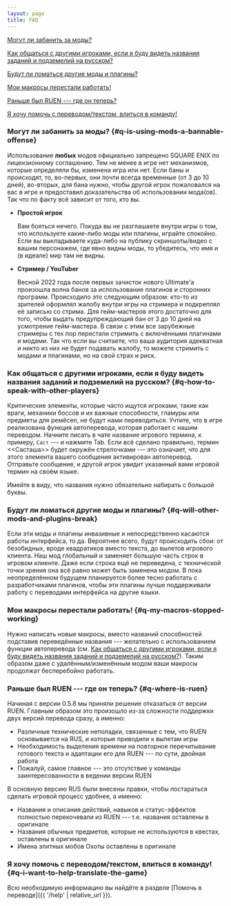 ```yaml
---
layout: page
title: FAQ
---
```


[Могут ли забанить за моды?](#q-is-using-mods-a-bannable-offense)

[Как общаться с другими игроками, если я буду видеть названия заданий и подземелий на русском?](#q-how-to-speak-with-other-players)

[Будут ли ломаться другие моды и плагины?](#q-will-other-mods-and-plugins-break)

[Мои макросы перестали работать!](#q-my-macros-stopped-working)

[Раньше был RUEN --- где он теперь?](#q-where-is-ruen)

[Я хочу помочь с переводом/текстом, влиться в команду!](#q-i-want-to-help-translate-the-game)

### Могут ли забанить за моды? {#q-is-using-mods-a-bannable-offense}

Использование **любых** модов официально запрещено SQUARE ENIX по лицензионному соглашению. Тем не менее в игре нет механизмов, которые определяли бы, изменена игра или нет. Если баны и происходят, то, во-первых, они почти всегда временные (от 3 до 10 дней), во-вторых, для бана нужно, чтобы другой игрок пожаловался на вас в игре и предоставил доказательства об использовании мода(ов). Так что по факту всё зависит от того, кто вы.

* **Простой игрок**

  Вам бояться нечего. Покуда вы не разглашаете внутри игры о том, что используете какие-либо моды или плагины, играйте спокойно. Если вы выкладываете куда-либо на публику скриншоты/видео с вашим персонажем, где явно видны моды, то убедитесь, что имя и (в идеале) мир там не видны.

* **Стример / YouTuber**
  
  Весной 2022 года после первых зачисток нового Ultimate'а произошла волна банов за использование плагинов и сторонних программ. Происходило это следующим образом: кто-то из зрителей оформлял жалобу внутри игры на стримера и подкреплял её записью со стрима. Для гейм-мастеров этого достаточно для того, чтобы выдать предупреждающий бан от 3 до 10 дней на усмотрение гейм-мастера. В связи с этим все зарубежные стримеры с тех пор перестали стримить с включёнными плагинами и модами. Так что если вы считаете, что ваша аудитория адекватная и никто из них не будет подавать жалобу, то можете стримить с модами и плагинами, но на свой страх и риск.

### Как общаться с другими игроками, если я буду видеть названия заданий и подземелий на русском? {#q-how-to-speak-with-other-players}

Критические элементы, которые часто ищутся игроками, такие как враги, механики боссов и их важные способности, гламуры или предметы для ремёсел, не будут нами переводиться. Учтите, что в игре реализована функция автоперевода, которая работает с нашим переводом. Начните писать в чате название игрового термина, к примеру, `Саст` --- и нажмите Tab. Если всё сделано правильно, термин <<Састаша>> будет окружён стрелочками --- это означает, что для этого элемента вашего сообщения активирован автоперевод. Отправьте сообщение, и другой игрок увидит указанный вами игровой термин на своём языке.

Имейте в виду, что названия нужно обязательно набирать с большой буквы.

### Будут ли ломаться другие моды и плагины? {#q-will-other-mods-and-plugins-break}

Если эти моды и плагины инвазивные и непосредственно касаются работы интерфейса, то да. Вероятнее всего, будут происходить сбои: от безобидных, вроде квадратиков вместо текста, до вылетов игрового клиента. Наш мод глобальный и заменяет большую часть строк в игровом клиенте. Даже если строка ещё не переведена, с технической точки зрения она всё равно может быть заменена модом. В пока неопределённом будущем планируется более тесно работать с разработчиками плагинов, чтобы эти плагины лучше поддерживали работу с переводами интерфейса на другие языки.

### Мои макросы перестали работать! {#q-my-macros-stopped-working}

Нужно написать новые макросы, вместо названий способностей подставив переведённые названия --- желательно с использованием функции автоперевода (см. [Как общаться с другими игроками, если я буду видеть названия заданий и подземелий на русском?](#q-how-to-speak-with-other-players)). Таким образом даже с удалённым/изменённым модом ваши макросы продолжат бесперебойно работать.

### Раньше был RUEN --- где он теперь? {#q-where-is-ruen}

Начиная с версии 0.5.8 мы приняли решение отказаться от версии RUEN. Главным образом это произошло из-за сложности поддержки двух версий перевода сразу, а именно:

* Различные технические неполадки, связанные с тем, что RUEN основывается на RUS, и которые приводили к вылетам игры
* Необходимость выделения времени на повторное перечитывание готового текста и адаптации его для RUEN --- по сути, двойная работа
* Пожалуй, самое главное --- это отсутствие у команды заинтересованности в ведении версии RUEN

В основную версию RUS были внесены правки, чтобы постараться сделать игровой процесс удобнее, а именно:

* Названия и описания действий, навыков и статус-эффектов полностью перекочевали из RUEN --- т.е. названия оставлены в оригинале
* Названия обычных предметов, которые не используются в квестах, оставлены в оригинале
* Имена элитных мобов Охоты оставлены в оригинале

### Я хочу помочь с переводом/текстом, влиться в команду! {#q-i-want-to-help-translate-the-game}

Всю необходимую информацию вы найдёте в разделе [Помочь в переводе]({{ '/help' | relative_url }}).